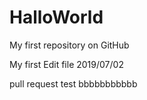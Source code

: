 # HalloWorld
My first repository on GitHub

My first Edit file 2019/07/02

pull request test bbbbbbbbbbb
